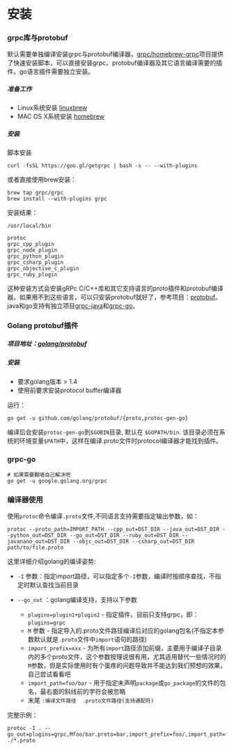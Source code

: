 # 安装

### grpc库与protobuf
默认需要单独编译安装grpc与protobuf编译器，[grpc/homebrew-grpc](https://github.com/grpc/homebrew-grpc)项目提供了快速安装脚本，可以直接安装grpc、protobuf编译器及其它语言编译需要的插件。go语言插件需要独立安装。

##### 准备工作
* Linux系统安装 [linuxbrew](https://github.com/Homebrew/linuxbrew)
* MAC OS X系统安装 [homebrew](http://brew.sh/)

##### 安装
脚本安装

```
curl -fsSL https://goo.gl/getgrpc | bash -s -- --with-plugins
```

或者直接使用brew安装：

```
brew tap grpc/grpc
brew install --with-plugins grpc
```
安装结果：

```
/usr/local/bin

protoc
grpc_cpp_plugin
grpc_node_plugin
grpc_python_plugin
grpc_csharp_plugin
grpc_objective_c_plugin
grpc_ruby_plugin
```
这种安装方式会安装gRPc C/C++库和其它支持语言的proto插件和protobuf编译器。如果用不到这些语言，可以只安装protobuf就好了，参考项目：[protobuf](https://github.com/google/protobuf)。java和go支持有独立项目[grpc-java](https://github.com/grpc/grpc-java/)和[grpc-go](https://github.com/grpc/grpc-go/)。

### Golang protobuf插件
##### 项目地址：[golang/protobuf](https://github.com/golang/protobuf)
##### 安装
* 要求golang版本 > 1.4
* 使用前要求安装protocol buffer编译器

运行：

```
go get -u github.com/golang/protobuf/{proto,protoc-gen-go}
```

编译后会安装`protoc-gen-go`到`$GOBIN`目录, 默认在 `$GOPATH/bin`. 该目录必须在系统的环境变量`$PATH`中，这样在编译.proto文件时protocol编译器才能找到插件。

### grpc-go

```
# 如果需要翻墙自己解决吧
go get -u google.golang.org/grpc
```

### 编译器使用
使用`protoc`命令编译`.proto`文件,不同语言支持需要指定输出参数，如：

```
protoc --proto_path=IMPORT_PATH --cpp_out=DST_DIR --java_out=DST_DIR --python_out=DST_DIR --go_out=DST_DIR --ruby_out=DST_DIR --javanano_out=DST_DIR --objc_out=DST_DIR --csharp_out=DST_DIR path/to/file.proto
```

这里详细介绍golang的编译姿势:

* `-I` 参数：指定import路径，可以指定多个`-I`参数，编译时按顺序查找，不指定时默认查找当前目录
* `--go_out` ：golang编译支持，支持以下参数

	* `plugins=plugin1+plugin2` - 指定插件，目前只支持grpc，即：`plugins=grpc`
	* `M` 参数 - 指定导入的.proto文件路径编译后对应的golang包名(不指定本参数默认就是`.proto`文件中`import`语句的路径)
	* `import_prefix=xxx` - 为所有`import`路径添加前缀，主要用于编译子目录内的多个proto文件，这个参数按理说很有用，尤其适用替代一些情况时的`M`参数，但是实际使用时有个蛋疼的问题导致并不能达到我们预想的效果，自己尝试看看吧
	* `import_path=foo/bar` - 用于指定未声明`package`或`go_package`的文件的包名，最右面的斜线前的字符会被忽略
	* 末尾 `:编译文件路径  .proto文件路径(支持通配符)`

完整示例：

```
protoc -I . --go_out=plugins=grpc,Mfoo/bar.proto=bar,import_prefix=foo/,import_path=foo/bar:. ./*.proto
```












